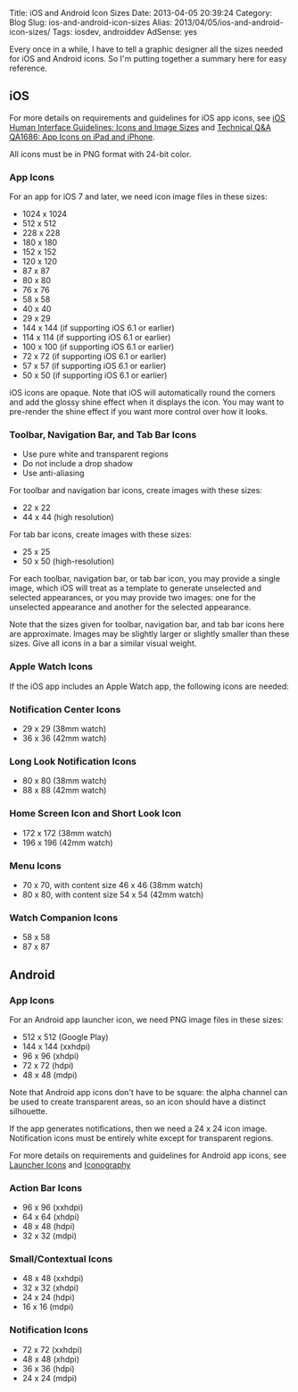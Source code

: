 Title: iOS and Android Icon Sizes
Date: 2013-04-05 20:39:24
Category: Blog
Slug: ios-and-android-icon-sizes
Alias: 2013/04/05/ios-and-android-icon-sizes/
Tags: iosdev, androiddev
AdSense: yes


Every once in a while, I have to tell a graphic designer all the sizes needed for iOS and Android icons. So I'm putting together a summary here for easy reference.

## iOS

For more details on requirements and guidelines for iOS app icons, see [iOS Human Interface Guidelines: Icons and Image Sizes](https://developer.apple.com/library/ios/documentation/UserExperience/Conceptual/MobileHIG/IconMatrix.html#//apple_ref/doc/uid/TP40006556-CH27-SW1) and [Technical Q&A QA1686: App Icons on iPad and iPhone](https://developer.apple.com/library/ios/qa/qa1686/_index.html).

All icons must be in PNG format with 24-bit color.

### App Icons

For an app for iOS 7 and later, we need icon image files in these sizes:

- 1024 x 1024
- 512 x 512
- 228 x 228
- 180 x 180
- 152 x 152
- 120 x 120
- 87 x 87
- 80 x 80
- 76 x 76
- 58 x 58
- 40 x 40
- 29 x 29
- 144 x 144 (if supporting iOS 6.1 or earlier)
- 114 x 114 (if supporting iOS 6.1 or earlier)
- 100 x 100 (if supporting iOS 6.1 or earlier)
- 72 x 72 (if supporting iOS 6.1 or earlier)
- 57 x 57 (if supporting iOS 6.1 or earlier)
- 50 x 50 (if supporting iOS 6.1 or earlier)

iOS icons are opaque. Note that iOS will automatically round the corners and add the glossy shine effect when it displays the icon. You may want to pre-render the shine effect if you want more control over how it looks.

### Toolbar, Navigation Bar, and Tab Bar Icons

- Use pure white and transparent regions
- Do not include a drop shadow
- Use anti-aliasing

For toolbar and navigation bar icons, create images with these sizes:

- 22 x 22
- 44 x 44 (high resolution)

For tab bar icons, create images with these sizes:

- 25 x 25
- 50 x 50 (high-resolution)

For each toolbar, navigation bar, or tab bar icon, you may provide a single image, which iOS will treat as a template to generate unselected and selected appearances, or you may provide two images: one for the unselected appearance and another for the selected appearance. 

Note that the sizes given for toolbar, navigation bar, and tab bar icons here are approximate. Images may be slightly larger or slightly smaller than these sizes. Give all icons in a bar a similar visual weight.

### Apple Watch Icons

If the iOS app includes an Apple Watch app, the following icons are needed:

### Notification Center Icons

- 29 x 29 (38mm watch)
- 36 x 36 (42mm watch)

### Long Look Notification Icons

- 80 x 80 (38mm watch)
- 88 x 88 (42mm watch)

### Home Screen Icon and Short Look Icon

- 172 x 172 (38mm watch)
- 196 x 196 (42mm watch)

### Menu Icons

- 70 x 70, with content size 46 x 46 (38mm watch)
- 80 x 80, with content size 54 x 54 (42mm watch)

### Watch Companion Icons

- 58 x 58
- 87 x 87

## Android

### App Icons

For an Android app launcher icon, we need PNG image files in these sizes:

- 512 x 512 (Google Play)
- 144 x 144 (xxhdpi)
- 96 x 96 (xhdpi)
- 72 x 72 (hdpi)
- 48 x 48 (mdpi)

Note that Android app icons don't have to be square: the alpha channel can be used to create transparent areas, so an icon should have a distinct silhouette.

If the app generates notifications, then we need a 24 x 24 icon image. Notification icons must be entirely white except for transparent regions.

For more details on requirements and guidelines for Android app icons, see [Launcher Icons](http://developer.android.com/guide/practices/ui_guidelines/icon_design_launcher.html) and [Iconography](http://developer.android.com/design/style/iconography.html)

### Action Bar Icons

- 96 x 96 (xxhdpi)
- 64 x 64 (xhdpi)
- 48 x 48 (hdpi)
- 32 x 32 (mdpi)

### Small/Contextual Icons

- 48 x 48 (xxhdpi)
- 32 x 32 (xhdpi)
- 24 x 24 (hdpi)
- 16 x 16 (mdpi)

### Notification Icons

- 72 x 72 (xxhdpi)
- 48 x 48 (xhdpi)
- 36 x 36 (hdpi)
- 24 x 24 (mdpi)
